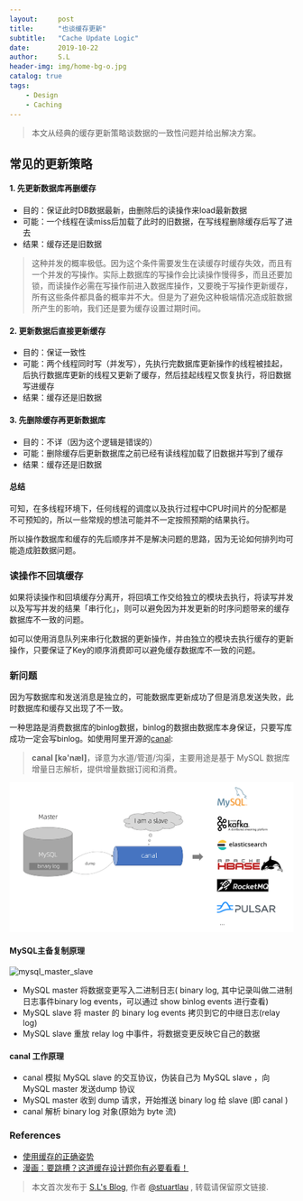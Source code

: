 ```yaml
---
layout:     post
title:      "也谈缓存更新"
subtitle:   "Cache Update Logic"
date:       2019-10-22
author:     S.L
header-img: img/home-bg-o.jpg
catalog: true
tags:
    - Design
    - Caching
---
```

    
> 本文从经典的缓存更新策略谈数据的一致性问题并给出解决方案。

## 常见的更新策略

#### 1. 先更新数据库再删缓存
- 目的：保证此时DB数据最新，由删除后的读操作来load最新数据
- 可能：一个线程在读miss后加载了此时的旧数据，在写线程删除缓存后写了进去
- 结果：缓存还是旧数据

> 这种并发的概率极低。因为这个条件需要发生在读缓存时缓存失效，而且有一个并发的写操作。实际上数据库的写操作会比读操作慢得多，而且还要加锁，而读操作必需在写操作前进入数据库操作，又要晚于写操作更新缓存，所有这些条件都具备的概率并不大。但是为了避免这种极端情况造成脏数据所产生的影响，我们还是要为缓存设置过期时间。
  
#### 2. 更新数据后直接更新缓存
- 目的：保证一致性
- 可能：两个线程同时写（并发写），先执行完数据库更新操作的线程被挂起，后执行数据库更新的线程又更新了缓存，然后挂起线程又恢复执行，将旧数据写进缓存
- 结果：缓存还是旧数据

#### 3. 先删除缓存再更新数据库
- 目的：不详（因为这个逻辑是错误的）
- 可能：删除缓存后更新数据库之前已经有读线程加载了旧数据并写到了缓存
- 结果：缓存还是旧数据    

#### 总结
可知，在多线程环境下，任何线程的调度以及执行过程中CPU时间片的分配都是不可预知的，所以一些常规的想法可能并不一定按照预期的结果执行。

所以操作数据库和缓存的先后顺序并不是解决问题的思路，因为无论如何排列均可能造成脏数据问题。

### 读操作不回填缓存
如果将读操作和回填缓存分离开，将回填工作交给独立的模块去执行，将读写并发以及写写并发的结果「串行化」，则可以避免因为并发更新的时序问题带来的缓存数据库不一致的问题。

如可以使用消息队列来串行化数据的更新操作，并由独立的模块去执行缓存的更新操作，只要保证了Key的顺序消费即可以避免缓存数据库不一致的问题。

### 新问题
因为写数据库和发送消息是独立的，可能数据库更新成功了但是消息发送失败，此时数据库和缓存又出现了不一致。

一种思路是消费数据库的binlog数据，binlog的数据由数据库本身保证，只要写库成功一定会写binlog。如使用阿里开源的[canal](https://github.com/alibaba/canal):

> **canal [kə'næl]**，译意为水道/管道/沟渠，主要用途是基于 MySQL 数据库增量日志解析，提供增量数据订阅和消费。
  
![canal](https://raw.githubusercontent.com/bucketli/simpletools/master/main_func_v2.png)  
#### MySQL主备复制原理
![mysql_master_slave](https://camo.githubusercontent.com/eec1605862fe9e9989b97dd24f28a4bc5d7debec/687474703a2f2f646c2e69746579652e636f6d2f75706c6f61642f6174746163686d656e742f303038302f333038362f34363863316131342d653761642d333239302d396433642d3434616335303161373232372e6a7067)

- MySQL master 将数据变更写入二进制日志( binary log, 其中记录叫做二进制日志事件binary log events，可以通过 show binlog events 进行查看)
- MySQL slave 将 master 的 binary log events 拷贝到它的中继日志(relay log)
- MySQL slave 重放 relay log 中事件，将数据变更反映它自己的数据
#### canal 工作原理
- canal 模拟 MySQL slave 的交互协议，伪装自己为 MySQL slave ，向 MySQL master 发送dump 协议
- MySQL master 收到 dump 请求，开始推送 binary log 给 slave (即 canal )
- canal 解析 binary log 对象(原始为 byte 流)

### References
- [使用缓存的正确姿势](https://juejin.im/post/5af5b2c36fb9a07ac65318bd)
- [漫画：要跳槽？这道缓存设计题你有必要看看！](https://mp.weixin.qq.com/s/kldwdfNUloJHGE43VaFeGg)

> 本文首次发布于 [S.L's Blog](http://elsef.com), 作者 [@stuartlau](http://github.com/stuartlau) ,
转载请保留原文链接.
